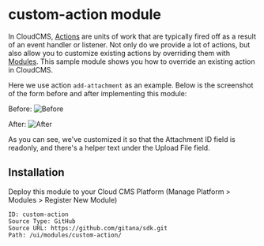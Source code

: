 # custom-action module

In CloudCMS, [Actions](https://www.cloudcms.com/documentation/actions) are units of work that are typically fired off as a result of an event handler or listener. Not only do we provide a lot of actions, but also allow you to customize existing actions by overriding them with [Modules](https://www.cloudcms.com/documentation/modules). This sample module shows you how to override an existing action in CloudCMS.

Here we use action ```add-attachment``` as an example. Below is the screenshot of the form before and after implementing this module:

Before: 
![Before](https://github.com/gitana/sdk/blob/master/ui/modules/custom-action/screenshots/before.png)

After: 
![After](https://github.com/gitana/sdk/blob/master/ui/modules/custom-action/screenshots/after.png)

As you can see, we've customized it so that the Attachment ID field is readonly, and there's a helper text under the Upload File field.

## Installation

Deploy this module to your Cloud CMS Platform (Manage Platform > Modules > Register New Module)

    ID: custom-action
    Source Type: GitHub
    Source URL: https://github.com/gitana/sdk.git
    Path: /ui/modules/custom-action/